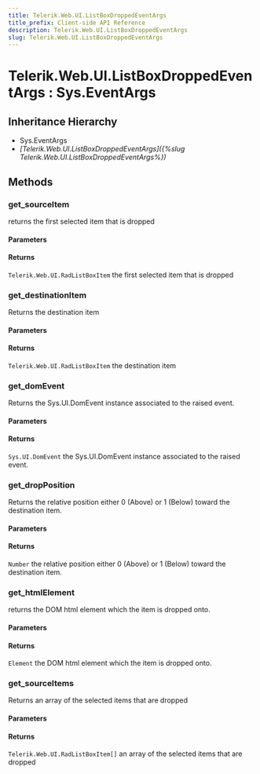 ```yaml
---
title: Telerik.Web.UI.ListBoxDroppedEventArgs
title_prefix: Client-side API Reference
description: Telerik.Web.UI.ListBoxDroppedEventArgs
slug: Telerik.Web.UI.ListBoxDroppedEventArgs
---
```


# Telerik.Web.UI.ListBoxDroppedEventArgs : Sys.EventArgs 

## Inheritance Hierarchy

* Sys.EventArgs
* *[Telerik.Web.UI.ListBoxDroppedEventArgs]({%slug Telerik.Web.UI.ListBoxDroppedEventArgs%})*


## Methods

###  get_sourceItem

returns the first selected item that is dropped  

#### Parameters

#### Returns

`Telerik.Web.UI.RadListBoxItem`  the first selected item that is dropped 

### get_destinationItem

Returns the destination item

#### Parameters

#### Returns

`Telerik.Web.UI.RadListBoxItem`  the destination item


### get_domEvent

Returns the Sys.UI.DomEvent instance associated to the raised event.

#### Parameters

#### Returns

`Sys.UI.DomEvent` the Sys.UI.DomEvent instance associated to the raised event.

### get_dropPosition

Returns the relative position either 0 (Above) or 1 (Below) toward the destination item.

#### Parameters

#### Returns

`Number`  the relative position either 0 (Above) or 1 (Below) toward the destination item.


### get_htmlElement

returns the DOM html element which the item is dropped onto. 

#### Parameters

#### Returns

`Element` the DOM html element which the item is dropped onto. 


### get_sourceItems

Returns an array of the selected items that are dropped 

#### Parameters

#### Returns

`Telerik.Web.UI.RadListBoxItem[]` an array of the selected items that are dropped 
 


